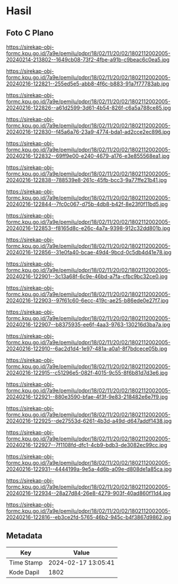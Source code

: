 # Hasil

## Foto C Plano

https://sirekap-obj-formc.kpu.go.id/7a9e/pemilu/pdpr/18/02/11/20/02/1802112002005-20240214-213802--1649cb08-73f2-4fbe-a91b-c9beac6c0ea5.jpg

https://sirekap-obj-formc.kpu.go.id/7a9e/pemilu/pdpr/18/02/11/20/02/1802112002005-20240216-122821--255ed5e5-abb8-4f6c-b883-91a7f77783ab.jpg

https://sirekap-obj-formc.kpu.go.id/7a9e/pemilu/pdpr/18/02/11/20/02/1802112002005-20240216-122826--a61d2599-3d61-4b54-826f-c6a5a788ce85.jpg

https://sirekap-obj-formc.kpu.go.id/7a9e/pemilu/pdpr/18/02/11/20/02/1802112002005-20240216-122830--f45a6a76-23a9-4774-bda1-ad2cce2ec896.jpg

https://sirekap-obj-formc.kpu.go.id/7a9e/pemilu/pdpr/18/02/11/20/02/1802112002005-20240216-122832--69ff9e00-e240-4679-a176-e3e855568ea1.jpg

https://sirekap-obj-formc.kpu.go.id/7a9e/pemilu/pdpr/18/02/11/20/02/1802112002005-20240216-122838--788539e8-261c-45fb-bcc3-9a77ffe21b41.jpg

https://sirekap-obj-formc.kpu.go.id/7a9e/pemilu/pdpr/18/02/11/20/02/1802112002005-20240216-122844--7fc0c067-d75b-4db8-b42f-8e23f0f11bd5.jpg

https://sirekap-obj-formc.kpu.go.id/7a9e/pemilu/pdpr/18/02/11/20/02/1802112002005-20240216-122853--f8165d8c-e26c-4a7a-9398-912c32dd801b.jpg

https://sirekap-obj-formc.kpu.go.id/7a9e/pemilu/pdpr/18/02/11/20/02/1802112002005-20240216-122856--31e0fa40-bcae-49d4-9bcd-0c5db4d41e78.jpg

https://sirekap-obj-formc.kpu.go.id/7a9e/pemilu/pdpr/18/02/11/20/02/1802112002005-20240216-122901--3c13a68f-6c9e-46bd-a7fa-cfbc9bc32ce0.jpg

https://sirekap-obj-formc.kpu.go.id/7a9e/pemilu/pdpr/18/02/11/20/02/1802112002005-20240216-122903--97f61c60-6ecc-419c-ae25-b86ede0e27f7.jpg

https://sirekap-obj-formc.kpu.go.id/7a9e/pemilu/pdpr/18/02/11/20/02/1802112002005-20240216-122907--b8375935-ee6f-4aa3-9763-130216d3ba7a.jpg

https://sirekap-obj-formc.kpu.go.id/7a9e/pemilu/pdpr/18/02/11/20/02/1802112002005-20240216-122910--6ac2d1d4-1e97-481a-a0a1-8f7bdcece05b.jpg

https://sirekap-obj-formc.kpu.go.id/7a9e/pemilu/pdpr/18/02/11/20/02/1802112002005-20240216-122915--c51296e5-082f-4015-9c55-8f6b81d7d3e6.jpg

https://sirekap-obj-formc.kpu.go.id/7a9e/pemilu/pdpr/18/02/11/20/02/1802112002005-20240216-122921--880e3590-bfae-4f3f-9e83-218482e6e7f9.jpg

https://sirekap-obj-formc.kpu.go.id/7a9e/pemilu/pdpr/18/02/11/20/02/1802112002005-20240216-122925--de27553d-6261-4b3d-a49d-d647addf1438.jpg

https://sirekap-obj-formc.kpu.go.id/7a9e/pemilu/pdpr/18/02/11/20/02/1802112002005-20240216-122927--7f1108fd-dfc1-4cb9-bdb3-de3082ec99cc.jpg

https://sirekap-obj-formc.kpu.go.id/7a9e/pemilu/pdpr/18/02/11/20/02/1802112002005-20240216-122931--4444199a-9e5a-4d6b-a09e-d808de1a85ca.jpg

https://sirekap-obj-formc.kpu.go.id/7a9e/pemilu/pdpr/18/02/11/20/02/1802112002005-20240216-122934--28a27d84-26e8-4279-903f-40ad860f11d4.jpg

https://sirekap-obj-formc.kpu.go.id/7a9e/pemilu/pdpr/18/02/11/20/02/1802112002005-20240216-122816--eb3ce2fd-5765-46b2-945c-b4f3867d9862.jpg


## Metadata

| Key        | Value               |
| ---------- | ------------------- |
| Time Stamp | 2024-02-17 13:05:41 |
| Kode Dapil | 1802                |



